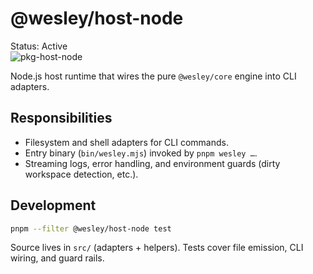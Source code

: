 # @wesley/host-node

Status: Active  
![pkg-host-node](https://github.com/flyingrobots/wesley/actions/workflows/pkg-host-node.yml/badge.svg?branch=main)

Node.js host runtime that wires the pure `@wesley/core` engine into CLI adapters.

## Responsibilities

- Filesystem and shell adapters for CLI commands.
- Entry binary (`bin/wesley.mjs`) invoked by `pnpm wesley …`.
- Streaming logs, error handling, and environment guards (dirty workspace detection, etc.).

## Development

```bash
pnpm --filter @wesley/host-node test
```

Source lives in `src/` (adapters + helpers). Tests cover file emission, CLI wiring, and guard rails.
